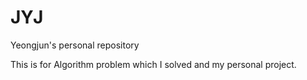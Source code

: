 # JYJ
Yeongjun's personal repository

This is for Algorithm problem which I solved and my personal project.
